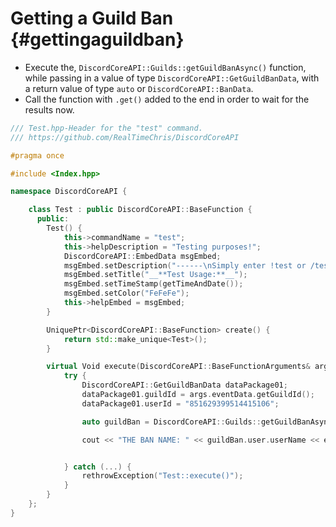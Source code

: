 Getting a Guild Ban {#gettingaguildban}
============
- Execute the, `DiscordCoreAPI::Guilds::getGuildBanAsync()` function, while passing in a value of type `DiscordCoreAPI::GetGuildBanData`, with a return value of type `auto` or `DiscordCoreAPI::BanData`.
- Call the function with `.get()` added to the end in order to wait for the results now.

```cpp
/// Test.hpp-Header for the "test" command.
/// https://github.com/RealTimeChris/DiscordCoreAPI

#pragma once

#include <Index.hpp>

namespace DiscordCoreAPI {

	class Test : public DiscordCoreAPI::BaseFunction {
	  public:
		Test() {
			this->commandName = "test";
			this->helpDescription = "Testing purposes!";
			DiscordCoreAPI::EmbedData msgEmbed;
			msgEmbed.setDescription("------\nSimply enter !test or /test!\n------");
			msgEmbed.setTitle("__**Test Usage:**__");
			msgEmbed.setTimeStamp(getTimeAndDate());
			msgEmbed.setColor("FeFeFe");
			this->helpEmbed = msgEmbed;
		}

		UniquePtr<DiscordCoreAPI::BaseFunction> create() {
			return std::make_unique<Test>();
		}

		virtual Void execute(DiscordCoreAPI::BaseFunctionArguments& args) {
			try {
				DiscordCoreAPI::GetGuildBanData dataPackage01;
				dataPackage01.guildId = args.eventData.getGuildId();
				dataPackage01.userId = "851629399514415106";

				auto guildBan = DiscordCoreAPI::Guilds::getGuildBanAsync(dataPackage01).get();

				cout << "THE BAN NAME: " << guildBan.user.userName << endl;


			} catch (...) {
				rethrowException("Test::execute()");
			}
		}
	};
}
```
